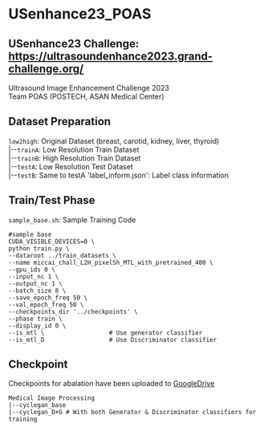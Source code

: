 # USenhance23_POAS

## USenhance23 Challenge: https://ultrasoundenhance2023.grand-challenge.org/

Ultrasound Image Enhancement Challenge 2023  
Team POAS (POSTECH, ASAN Medical Center)

## Dataset Preparation

`low2high`: Original Dataset (breast, carotid, kidney, liver, thyroid)  
|--`trainA`: Low Resolution Train Dataset   
|--`trainB`: High Resolution Train Dataset  
|--`testA`: Low Resolution Test Dataset  
|--`testB`: Same to testA
'label_inform.json': Label class information

## Train/Test Phase

`sample_base.sh`: Sample Training Code



```shell
#sample base
CUDA_VISIBLE_DEVICES=0 \
python train.py \
--dataroot ../train_datasets \
--name miccai_chall_L2H_pixelSh_MTL_with_pretrained_400 \
--gpu_ids 0 \
--input_nc 1 \
--output_nc 1 \
--batch_size 8 \
--save_epoch_freq 50 \
--val_epoch_freq 50 \
--checkpoints_dir '../checkpoints' \
--phase train \
--display_id 0 \
--is_mtl \                  # Use generator classifier
--is_mtl_D                  # Use Discriminator classifier

```



## Checkpoint

Checkpoints for abalation have been uploaded to [GoogleDrive](https://drive.google.com/drive/folders/1rCnvnXaw7Mx3Fg1HGvd7hZS9y3u4bPZa?usp=sharing)

```shell
Medical Image Processing
|--cyclegan_base 
|--cyclegan_D+G # With both Generator & Discriminator classifiers for training
```
